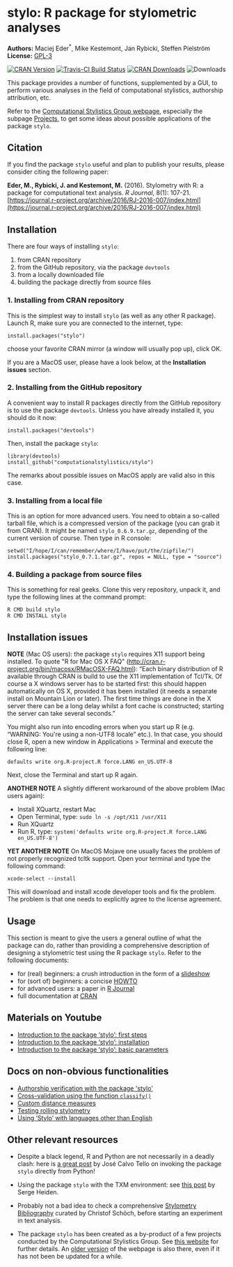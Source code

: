 # stylo: R package for stylometric analyses

**Authors:** Maciej Eder<sup>*</sup>, Mike Kestemont, Jan Rybicki, Steffen Pielström<br/>
**License:** [GPL-3](https://opensource.org/licenses/GPL-3.0)


[![CRAN Version](http://www.r-pkg.org/badges/version/stylo)](https://CRAN.R-project.org/package=stylo) [![Travis-CI Build Status](https://travis-ci.org/computationalstylistics/stylo.svg?branch=master)](https://travis-ci.org/computationalstylistics/stylo) [![CRAN Downloads](http://cranlogs.r-pkg.org/badges/grand-total/stylo)](https://www.rpackages.io/package/stylo) ![Downloads](http://cranlogs.r-pkg.org/badges/stylo)


This package provides a number of functions, supplemented by a GUI, to perform various
analyses in the field of computational stylistics, authorship attribution, etc.

Refer to the [Computational Stylistics Group webpage](https://computationalstylistics.github.io/), especially the subpage [Projects](https://computationalstylistics.github.io/projects/), to get some ideas about possible applications of the package `stylo`.




## Citation

If you find the package `stylo` useful and plan to publish your results, please consider citing the following paper:

**Eder, M., Rybicki, J. and Kestemont, M.** (2016). Stylometry with R: a package for computational text analysis. _R Journal_, 8(1): 107-21.  [https://journal.r-project.org/archive/2016/RJ-2016-007/index.html](https://journal.r-project.org/archive/2016/RJ-2016-007/index.html)





## Installation

There are four ways of installing `stylo`:

1. from CRAN repository
2. from the GitHub repository, via the package `devtools`
3. from a locally downloaded file
4. building the package directly from source files





###  1. Installing from CRAN repository

This is the simplest way to install `stylo` (as well as any other R package). Launch R, make sure you are connected to the internet, type: 

```
install.packages("stylo")
```

choose your favorite CRAN mirror (a window will usually pop up), click OK.

If you are a MacOS user, please have a look below, at the **Installation issues** section.





### 2. Installing from the GitHub repository

A convenient way to install R packages directly from the GitHub repository is to use the package `devtools`. Unless you have already installed it, you should do it now:

```install.packages("devtools")```

Then, install the package `stylo`:

```
library(devtools)
install_github("computationalstylistics/stylo")
```

The remarks about possible issues on MacOS apply are valid also in this case.



### 3. Installing from a local file

This is an option for more advanced users. You need to obtain a so-called tarball file, which is a compressed version of the package (you can grab it from CRAN). It might be named `stylo_0.6.9.tar.gz`, depending of the current version of course. Then type in R console:

```
setwd("I/hope/I/can/remember/where/I/have/put/the/zipfile/")
install.packages("stylo_0.7.1.tar.gz", repos = NULL, type = "source")
```




### 4. Building a package from source files

This is something for real geeks. Clone this very repository, unpack it, and type the following lines at the command prompt:

```
R CMD build stylo
R CMD INSTALL stylo
```


## Installation issues


**NOTE** (Mac OS users): the package `stylo` requires X11 support being installed. To quote "R for Mac OS X FAQ" (http://cran.r-project.org/bin/macosx/RMacOSX-FAQ.html): “Each binary distribution of R available through CRAN is build to use the X11 implementation of Tcl/Tk. Of course a X windows server has to be started first: this should happen automatically on OS X, provided it has been installed (it needs a separate install on Mountain Lion or later). The first time things are done in the X server there can be a long delay whilst a font cache is constructed; starting the server can take several seconds.”

You might also run into encoding errors when you start up R (e.g. “WARNING: You're using a non-UTF8 locale” etc.). In that case, you should close R, open a new window in Applications > Terminal and execute the following line:

```
defaults write org.R-project.R force.LANG en_US.UTF-8
```

Next, close the Terminal and start up R again.

**ANOTHER NOTE** A slightly different workaround of the above problem (Mac users again):

* Install XQuartz, restart Mac
* Open Terminal, type: `sudo ln -s /opt/X11 /usr/X11`
* Run XQuartz
* Run R, type: `system('defaults write org.R-project.R force.LANG en_US.UTF-8')`


**YET ANOTHER NOTE** On MacOS Mojave one usually faces the problem of not properly recognized tcltk support. Open your terminal and type the following command:

`xcode-select --install`

This will download and install xcode developer tools and fix the problem. The problem is that one needs to explicitly agree to the license agreement.





## Usage

This section is meant to give the users a general outline of what the package can do, rather than providing a comprehensive description of designing a stylometric test using the R package `stylo`. Refer to the following documents:

* for (real) beginners: a crush introduction in the form of a [slideshow](https://computationalstylistics.github.io/stylo_nutshell/)
* for (sort of) beginners: a concise [HOWTO](https://github.com/computationalstylistics/stylo_howto/blob/master/stylo_howto.pdf)
* for advanced users: a paper in [R Journal](https://journal.r-project.org/archive/2016/RJ-2016-007/RJ-2016-007.pdf)
* full documentation at [CRAN](https://cran.r-project.org/web/packages/stylo/stylo.pdf)





## Materials on Youtube

* [Introduction to the package ‘stylo’: first steps](https://www.youtube.com/watch?v=pWOCfZnitdc&t=6s)
* [Introduction to the package ‘stylo’: installation](https://www.youtube.com/watch?v=Rv7u4UNZJrA&t=86s)
* [Introduction to the package ‘stylo’: basic parameters](https://www.youtube.com/watch?v=uPHPhIo2Drc)





## Docs on non-obvious functionalities


* [Authorship verification with the package 'stylo'](https://computationalstylistics.github.io/blog/imposters)
* [Cross-validation using the function `classify()`](https://computationalstylistics.github.io/blog/cross-validation)
* [Custom distance measures](https://computationalstylistics.github.io/blog/custom_distances)
* [Testing rolling stylometry](https://computationalstylistics.github.io/blog/rolling_stylometry)
* [Using ‘Stylo’ with languages other than English](https://computationalstylistics.github.io/blog/stylo_and_languages/)






## Other relevant resources


* Despite a black legend, R and Python are not necessarily in a deadly clash: here is [a great post](https://cligs.hypotheses.org/577) by José Calvo Tello on invoking the package `stylo` directly from Python!

* Using the package `stylo` with the TXM environment: see [this post](https://groupes.renater.fr/wiki/txm-users/public/tutorial_to_use_stylo_into_txm) by Serge Heiden.

* Probably not a  bad idea to check a comprehensive [Stylometry Bibliography](https://www.zotero.org/groups/643516/stylometry_bibliography) curated by Christof Schöch, before starting an experiment in text analysis.

* The package `stylo` has been created as a by-product of a few projects conducted by the Computational Stylistics Group. See [this website](https://computationalstylistics.github.io/) for further details. An [older version](https://sites.google.com/site/computationalstylistics/) of the webpage is also there, even if it has not been be updated for a while.

 
